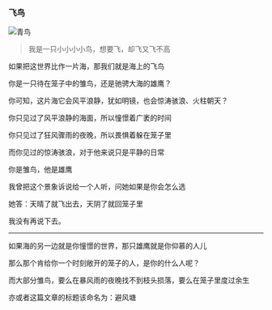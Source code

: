 ### 飞鸟

![青鸟](https://m1.calibur.tv/cc-19f/1582076071852-qym.jpeg)

> 我是一只小小小小鸟，想要飞，却飞又飞不高

如果把这世界比作一片海，那我们就是海上的飞鸟

你是一只待在笼子中的雏鸟，还是驰骋大海的雄鹰？

你可知，这片海它会风平浪静，犹如明镜，也会惊涛骇浪、火柱朝天？

你只见过了风平浪静的海面，所以憧憬着广袤的时间

你只见过了狂风骤雨的夜晚，所以畏惧着躲在笼子里

而你见过的惊涛骇浪，对于他来说只是平静的日常

你是雏鸟，他是雄鹰

我曾把这个景象诉说给一个人听，问她如果是你会怎么选

她答：天晴了就飞出去，天阴了就回笼子里

我没有再说下去。

------

如果海的另一边就是你憧憬的世界，那只雄鹰就是你仰慕的人儿

那么那个肯给你一个时刻敞开的笼子的人，是你的什么人呢？

而大部分雏鸟，要么在暴风雨的夜晚找不到枝头损落，要么在笼子里度过余生

亦或者这篇文章的标题该命名为：避风塘
